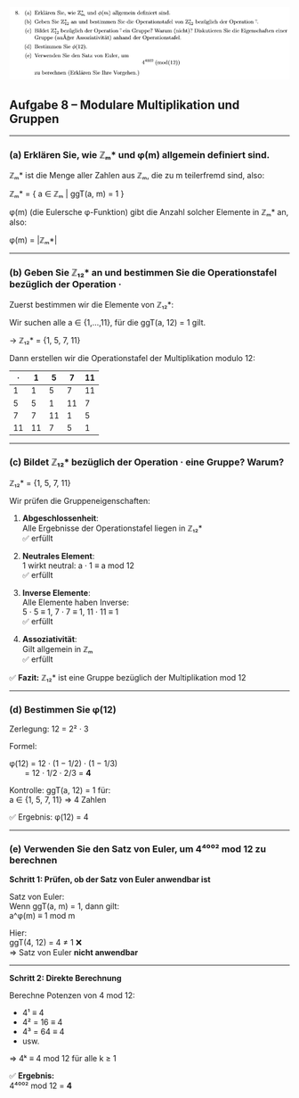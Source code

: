![alt text](./img/8.png)

## Aufgabe 8 – Modulare Multiplikation und Gruppen

---

### (a) Erklären Sie, wie ℤₘ* und φ(m) allgemein definiert sind.

ℤₘ* ist die Menge aller Zahlen aus ℤₘ, die zu m teilerfremd sind, also:

ℤₘ* = { a ∈ ℤₘ | ggT(a, m) = 1 }

φ(m) (die Eulersche φ-Funktion) gibt die Anzahl solcher Elemente in ℤₘ* an, also:

φ(m) = |ℤₘ*|

---

### (b) Geben Sie ℤ₁₂* an und bestimmen Sie die Operationstafel bezüglich der Operation ·

Zuerst bestimmen wir die Elemente von ℤ₁₂*:

Wir suchen alle a ∈ {1,…,11}, für die ggT(a, 12) = 1 gilt.

→ ℤ₁₂* = {1, 5, 7, 11}

Dann erstellen wir die Operationstafel der Multiplikation modulo 12:

| ·   | 1  | 5  | 7  | 11 |
|-----|----|----|----|----|
| 1   | 1  | 5  | 7  | 11 |
| 5   | 5  | 1  | 11 | 7  |
| 7   | 7  | 11 | 1  | 5  |
| 11  | 11 | 7  | 5  | 1  |

---

### (c) Bildet ℤ₁₂* bezüglich der Operation · eine Gruppe? Warum?

ℤ₁₂* = {1, 5, 7, 11}

Wir prüfen die Gruppeneigenschaften:

1. **Abgeschlossenheit**:  
   Alle Ergebnisse der Operationstafel liegen in ℤ₁₂*  
   ✅ erfüllt

2. **Neutrales Element**:  
   1 wirkt neutral: a · 1 ≡ a mod 12  
   ✅ erfüllt

3. **Inverse Elemente**:  
   Alle Elemente haben Inverse:  
   5 · 5 ≡ 1, 7 · 7 ≡ 1, 11 · 11 ≡ 1  
   ✅ erfüllt

4. **Assoziativität**:  
   Gilt allgemein in ℤₘ  
   ✅ erfüllt

✅ **Fazit:** ℤ₁₂* ist eine Gruppe bezüglich der Multiplikation mod 12

---

### (d) Bestimmen Sie φ(12)

Zerlegung: 12 = 2² · 3

Formel:

φ(12) = 12 · (1 − 1/2) · (1 − 1/3)  
       = 12 · 1/2 · 2/3 = **4**

Kontrolle: ggT(a, 12) = 1 für:  
a ∈ {1, 5, 7, 11} ⇒ 4 Zahlen

✅ Ergebnis: φ(12) = 4

---

### (e) Verwenden Sie den Satz von Euler, um 4⁴⁰⁰² mod 12 zu berechnen

**Schritt 1: Prüfen, ob der Satz von Euler anwendbar ist**

Satz von Euler:  
Wenn ggT(a, m) = 1, dann gilt:  
a^φ(m) ≡ 1 mod m

Hier:  
ggT(4, 12) = 4 ≠ 1 ❌  
⇒ Satz von Euler **nicht anwendbar**

---

**Schritt 2: Direkte Berechnung**

Berechne Potenzen von 4 mod 12:

- 4¹ ≡ 4  
- 4² = 16 ≡ 4  
- 4³ = 64 ≡ 4  
- usw.

⇒ 4ᵏ ≡ 4 mod 12 für alle k ≥ 1

✅ **Ergebnis:**  
4⁴⁰⁰² mod 12 = **4**

